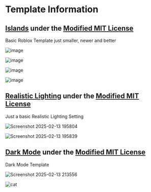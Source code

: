 # Template Information

## [Islands](https://github.com/MrBobertus/Roblox/blob/main/Default-Templates/Islands-V1.0.rbxl) under the [Modified MIT License](https://github.com/MrBobertus/MrBobertus.github.io/tree/main)
Basic Roblox Template just smaller, newer and better

![image](https://github.com/user-attachments/assets/0ef58011-bc35-41c9-84ba-53b8777bbd53)

![image](https://github.com/user-attachments/assets/57250647-211c-42c4-9a26-a1530db4c9fe)

![image](https://github.com/user-attachments/assets/9978e4e5-a310-4a82-af39-d786a9133e8c)

![image](https://github.com/user-attachments/assets/d9e57193-551e-4746-a5dc-6ed8c3c32875)


## [Realistic Lighting](https://github.com/MrBobertus/Roblox/blob/main/Default-Templates/Realistic_Lighting_Template_V1.0.rbxl) under the [Modified MIT License](https://github.com/MrBobertus/MrBobertus.github.io/tree/main)
Just a basic Realistic Lighting Setting

![Screenshot 2025-02-13 195804](https://github.com/user-attachments/assets/916d01c5-99b9-46ea-8711-846d6fbff35b)

![Screenshot 2025-02-13 195839](https://github.com/user-attachments/assets/3b6204ec-fbd4-4072-810d-02a6d87238a5)

## [Dark Mode](https://github.com/MrBobertus/Roblox/blob/main/Default-Templates/Dark_Mode_V1.0.rbxl) under the [Modified MIT License](https://github.com/MrBobertus/MrBobertus.github.io/tree/main)
Dark Mode Template

![Screenshot 2025-02-13 213556](https://github.com/user-attachments/assets/13cc6852-200f-486d-976c-4f24c9ccafa7)

![cat](https://media1.tenor.com/m/mwXBI6CY9l8AAAAd/cat-shocked.gif)
